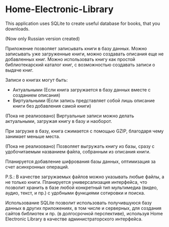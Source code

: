 # Home-Electronic-Library
This application uses SQLite to create useful database for books, that you downloads.

(Now only Russian version created)

Приложение позволяет записывать книги в базу данных.
Можно записывать уже загруженные книги, можно создавать описания еще не добавленных книг.
Можно использовать книгу как простой библиотекарский каталог книг, с возможностью создавать записи о выдаче книг.

Записи о книгах могут быть:
- Актуальными (Если книга загружается в базу данных вместе с созданием описания)
- Виртуальными (Если запись представляет собой лишь описание книги без добавления самой книги)

(Пока не реализовано) Виртуальные записи можно делать актуальными, загружая книгу в базу и наоборот.

При загрузке в базу, книга сжимается с помощью GZIP, благодаря чему занимает меньше места.

(Пока не реализовано) Позволяет выгружать книгу из базы, сразу с удобочитаемым названием файла, собранным из описания книги.

Планируется добавление шифрования базы данных, оптимизация за счет асинхронных операций.

P.S.: В качестве загружаемых файлов можно указывать любые файлы, а не только книги. Планируется универсализация интерфейса, что позволит хранить в базе любой конкретный тип мультимедиа (видео, аудио, текст, и пр.) с удобными функциями сотировки и поиска.

Использование SQLite позволит использовать получившуюся базу данных в других приложениях, в том числе и серверных, для создания сайтов библиотек и пр. (в долгосрочной перспективе), используя Home Electronic Library в качестве администраторского интерфейса.
